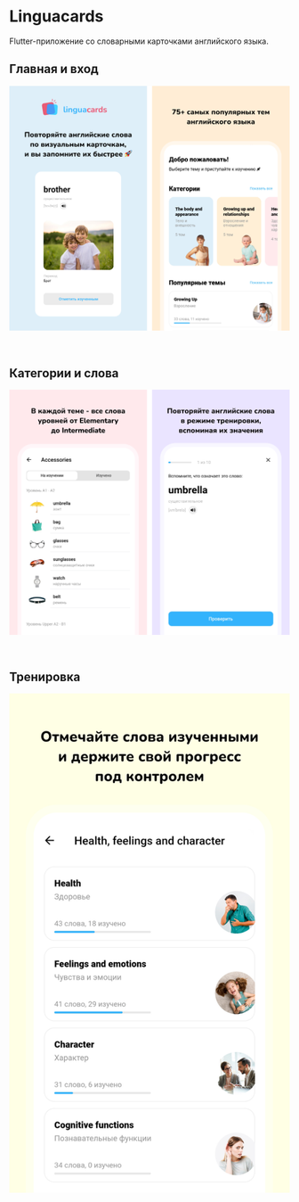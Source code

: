 # Linguacards

Flutter-приложение со словарными карточками английского языка.

<h2>Главная и вход</h2>
<p><img src="./images/designs_1.jpg" /></p>
<br/>
<h2>Категории и слова</h2>
<p><img src="./images/designs_2.jpg" /></p>
<br/>
<h2>Тренировка</h2>
<p><img src="./images/designs_3.jpg" /></p>
